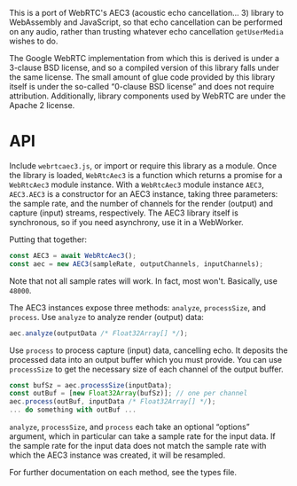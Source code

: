 This is a port of WebRTC's AEC3 (acoustic echo cancellation... 3) library to
WebAssembly and JavaScript, so that echo cancellation can be performed on any
audio, rather than trusting whatever echo cancellation `getUserMedia` wishes to
do.

The Google WebRTC implementation from which this is derived is under a 3-clause
BSD license, and so a compiled version of this library falls under the same
license. The small amount of glue code provided by this library itself is under
the so-called “0-clause BSD license” and does not require attribution.
Additionally, library components used by WebRTC are under the Apache 2 license.


# API

Include `webrtcaec3.js`, or import or require this library as a module. Once the
library is loaded, `WebRtcAec3` is a function which returns a promise for a
`WebRtcAec3` module instance. With a `WebRtcAec3` module instance `AEC3`,
`AEC3.AEC3` is a constructor for an AEC3 instance, taking three parameters: the
sample rate, and the number of channels for the render (output) and capture
(input) streams, respectively. The AEC3 library itself is synchronous, so if you
need asynchrony, use it in a WebWorker.

Putting that together:

```js
const AEC3 = await WebRtcAec3();
const aec = new AEC3(sampleRate, outputChannels, inputChannels);
```

Note that not all sample rates will work. In fact, most won't. Basically, use
`48000`.

The AEC3 instances expose three methods: `analyze`, `processSize`, and
`process`. Use `analyze` to analyze render (output) data:

```js
aec.analyze(outputData /* Float32Array[] */);
```

Use `process` to process capture (input) data, cancelling echo. It deposits the
processed data into an output buffer which you must provide. You can use
`processSize` to get the necessary size of each channel of the output buffer.

```js
const bufSz = aec.processSize(inputData);
const outBuf = [new Float32Array(bufSz)]; // one per channel
aec.process(outBuf, inputData /* Float32Array[] */);
... do something with outBuf ...
```

`analyze`, `processSize`, and `process` each take an optional “options”
argument, which in particular can take a sample rate for the input data. If the
sample rate for the input data does not match the sample rate with which the
AEC3 instance was created, it will be resampled.

For further documentation on each method, see the types file.
